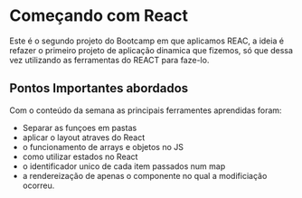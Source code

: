 # Começando com React 

Este é o segundo projeto do Bootcamp em que aplicamos REAC, a ideia é refazer o primeiro projeto de aplicação dinamica que fizemos, só que dessa vez utilizando as ferramentas do REACT para faze-lo.

## Pontos Importantes abordados
Com o conteúdo da semana as principais ferramentes aprendidas foram:
- Separar as funçoes em pastas
- aplicar o layout atraves do React
- o funcionamento de arrays e objetos no JS
- como utilizar estados no React
- o identificador unico de cada item passados num map
- a rendereização de apenas o componente no qual a modificiação ocorreu.

